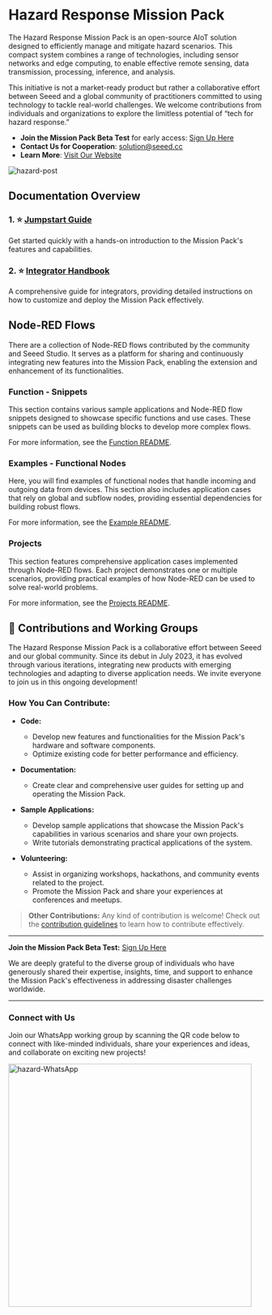 # Hazard Response Mission Pack

The Hazard Response Mission Pack is an open-source AIoT solution designed to efficiently manage and mitigate hazard scenarios. This compact system combines a range of technologies, including sensor networks and edge computing, to enable effective remote sensing, data transmission, processing, inference, and analysis.

This initiative is not a market-ready product but rather a collaborative effort between Seeed and a global community of practitioners committed to using technology to tackle real-world challenges. We welcome contributions from individuals and organizations to explore the limitless potential of “tech for hazard response.”

- **Join the Mission Pack Beta Test** for early access: [Sign Up Here](https://forms.gle/UXpAJX5wNcLd7CWJA)
- **Contact Us for Cooperation**: [solution@seeed.cc](mailto:solution@seeed.cc)
- **Learn More**: [Visit Our Website](https://hazard.seeed.cc/)

![hazard-post](https://github.com/user-attachments/assets/61f7f9af-0603-4ec1-8a16-d00a3b78a8f9)

## Documentation Overview

### 1. ⭐️ **[Jumpstart Guide](./docs/jumpstart-usage/README.md)**
Get started quickly with a hands-on introduction to the Mission Pack's features and capabilities.


### 2. ⭐️ **[Integrator Handbook](./docs/integrator-handbook/README.md)**
A comprehensive guide for integrators, providing detailed instructions on how to customize and deploy the Mission Pack effectively.

## Node-RED Flows

There are a collection of Node-RED flows contributed by the community and Seeed Studio. It serves as a platform for sharing and continuously integrating new features into the Mission Pack, enabling the extension and enhancement of its functionalities.

### Function - Snippets

This section contains various sample applications and Node-RED flow snippets designed to showcase specific functions and use cases. These snippets can be used as building blocks to develop more complex flows.

For more information, see the [Function README](./functions/README.md).

### Examples - Functional Nodes

Here, you will find examples of functional nodes that handle incoming and outgoing data from devices. This section also includes application cases that rely on global and subflow nodes, providing essential dependencies for building robust flows. 

For more information, see the [Example README](./examples/README.md).

### Projects

This section features comprehensive application cases implemented through Node-RED flows. Each project demonstrates one or multiple scenarios, providing practical examples of how Node-RED can be used to solve real-world problems.

For more information, see the [Projects README](./projects/README.md).

## 🤝 Contributions and Working Groups

The Hazard Response Mission Pack is a collaborative effort between Seeed and our global community. Since its debut in July 2023, it has evolved through various iterations, integrating new products with emerging technologies and adapting to diverse application needs. We invite everyone to join us in this ongoing development!

### How You Can Contribute:

- **Code:**
  - Develop new features and functionalities for the Mission Pack's hardware and software components.
  - Optimize existing code for better performance and efficiency.

- **Documentation:**
  - Create clear and comprehensive user guides for setting up and operating the Mission Pack.

- **Sample Applications:**
  - Develop sample applications that showcase the Mission Pack's capabilities in various scenarios and share your own projects.
  - Write tutorials demonstrating practical applications of the system.

- **Volunteering:**
  - Assist in organizing workshops, hackathons, and community events related to the project.
  - Promote the Mission Pack and share your experiences at conferences and meetups.

> **Other Contributions:** Any kind of contribution is welcome! Check out the [contribution guidelines](/CONTRIBUTING.md) to learn how to contribute effectively.

---

**Join the Mission Pack Beta Test:** [Sign Up Here](https://forms.gle/UXpAJX5wNcLd7CWJA)

We are deeply grateful to the diverse group of individuals who have generously shared their expertise, insights, time, and support to enhance the Mission Pack's effectiveness in addressing disaster challenges worldwide.

---

### Connect with Us

Join our WhatsApp working group by scanning the QR code below to connect with like-minded individuals, share your experiences and ideas, and collaborate on exciting new projects!

<img src="https://github.com/user-attachments/assets/f60a8731-02db-4d4f-a9df-47b3c3f8f014" width="480" alt="hazard-WhatsApp">
